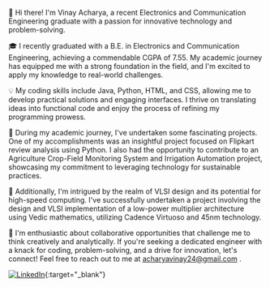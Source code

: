 👋 Hi there! I'm Vinay Acharya, a recent Electronics and Communication Engineering graduate with a passion for innovative technology and problem-solving.

🎓 I recently graduated with a B.E. in Electronics and Communication Engineering, achieving a commendable CGPA of 7.55. My academic journey has equipped me with a strong foundation in the field, and I'm excited to apply my knowledge to real-world challenges.

💡 My coding skills include Java, Python, HTML, and CSS, allowing me to develop practical solutions and engaging interfaces. I thrive on translating ideas into functional code and enjoy the process of refining my programming prowess.

🚀 During my academic journey, I've undertaken some fascinating projects. One of my accomplishments was an insightful project focused on Flipkart review analysis using Python. I also had the opportunity to contribute to an Agriculture Crop-Field Monitoring System and Irrigation Automation project, showcasing my commitment to leveraging technology for sustainable practices.

🔌 Additionally, I'm intrigued by the realm of VLSI design and its potential for high-speed computing. I've successfully undertaken a project involving the design and VLSI implementation of a low-power multiplier architecture using Vedic mathematics, utilizing Cadence Virtuoso and 45nm technology.

🤝 I'm enthusiastic about collaborative opportunities that challenge me to think creatively and analytically. If you're seeking a dedicated engineer with a knack for coding, problem-solving, and a drive for innovation, let's connect! Feel free to reach out to me at acharyavinay24@gmail.com .

[![LinkedIn](https://img.shields.io/badge/Connect%20on%20LinkedIn-blue?style=for-the-badge&logo=linkedin)](https://www.linkedin.com/in/vinayacharya24){:target="_blank"}

